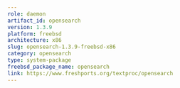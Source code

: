 ```yaml
---
role: daemon
artifact_id: opensearch
version: 1.3.9
platform: freebsd
architecture: x86
slug: opensearch-1.3.9-freebsd-x86
category: opensearch
type: system-package
freebsd_package_name: opensearch
link: https://www.freshports.org/textproc/opensearch
---
```


